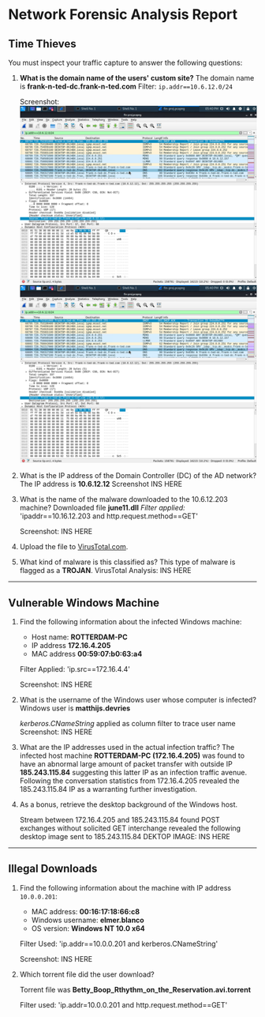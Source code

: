 # Network Forensic Analysis Report


## Time Thieves 
You must inspect your traffic capture to answer the following questions:

1. **What is the domain name of the users' custom site?**
	The domain name is **frank-n-ted-dc.frank-n-ted.com**
	Filter: `ip.addr==10.6.12.0/24`
	
	Screenshot:
	<img src="/Images/WireS/FnT-DC.png">
	![Pcap Domain Name](/Images/WireS/FnT-DC.png)
2. What is the IP address of the Domain Controller (DC) of the AD network?
	The IP address is **10.6.12.12**
	Screenshot
	INS HERE
3. What is the name of the malware downloaded to the 10.6.12.203 machine?
	Downloaded file **june11.dll**
	*Filter applied:* 'ipaddr==10.16.12.203 and http.request.method==GET'

	Screenshot:
	INS HERE
   
4. Upload the file to [VirusTotal.com](https://www.virustotal.com/gui/). 
5. What kind of malware is this classified as?
	This type of malware is flagged as a **TROJAN**.
	VirusTotal Analysis:
	INS HERE

---

## Vulnerable Windows Machine

1. Find the following information about the infected Windows machine:
    - Host name: **ROTTERDAM-PC**
    - IP address **172.16.4.205**
    - MAC address **00:59:07:b0:63:a4**

	Filter Applied: 'ip.src==172.16.4.4'

	Screenshot:
	INS HERE
    
2. What is the username of the Windows user whose computer is infected?
	Windows user is **matthijs.devries**
	
	*kerberos.CNameString* applied as column filter to trace user name
	Screenshot:
	INS HERE

3. What are the IP addresses used in the actual infection traffic?
	The infected host machine **ROTTERDAM-PC (172.16.4.205)** was found to have an abnormal large amount of packet transfer with outside IP **185.243.115.84** suggesting this latter IP as an infection traffic avenue. 
	Following the conversation statistics from 172.16.4.205 revealed the 185.243.115.84 IP as a warranting further investigation.
 
4. As a bonus, retrieve the desktop background of the Windows host.

	Stream between 172.16.4.205 and 185.243.115.84 found POST exchanges without solicited GET interchange revealed the following desktop image sent to 185.243.115.84
	DEKTOP IMAGE:
	INS HERE

---

## Illegal Downloads

1. Find the following information about the machine with IP address `10.0.0.201`:
    - MAC address: **00:16:17:18:66:c8**
    - Windows username: **elmer.blanco**
    - OS version: **Windows NT 10.0 x64**

	Filter Used: 'ip.addr==10.0.0.201 and kerberos.CNameString'

	Screenshot:
	INS HERE

2. Which torrent file did the user download?

	Torrent file was **Betty_Boop_Rthythm_on_the_Reservation.avi.torrent**

	Filter used: 'ip.addr=10.0.0.201 and http.request.method==GET'